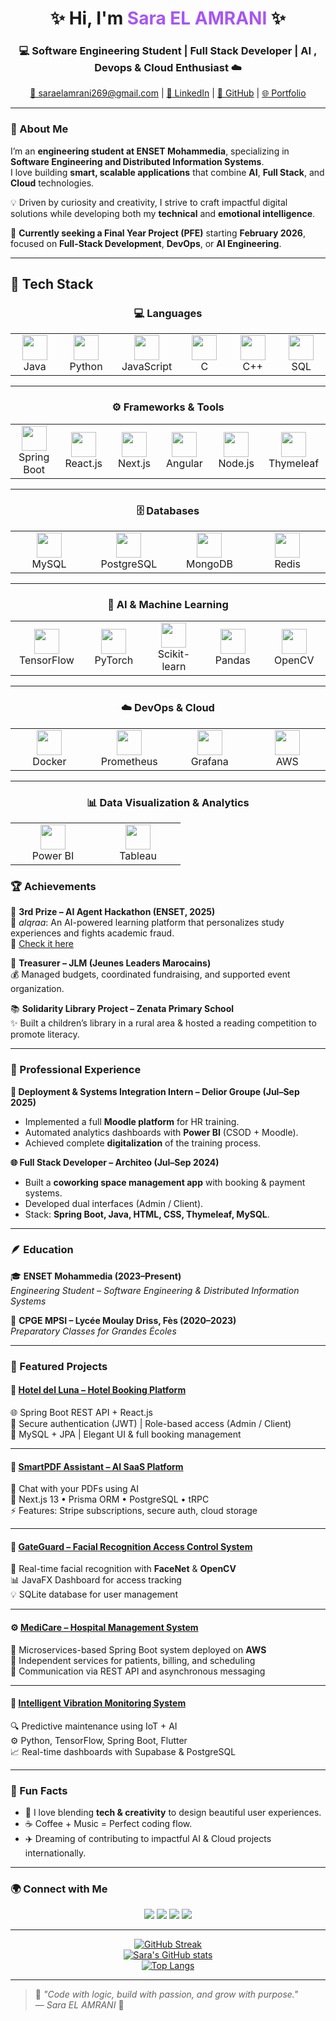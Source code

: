 <!-- 💫 WELCOME TO MY GITHUB PROFILE 💫 -->

<h1 align="center">✨ Hi, I'm <span style="color:#a855f7;">Sara EL AMRANI</span> ✨</h1>
<h3 align="center">💻 Software Engineering Student | Full Stack Developer | AI , Devops & Cloud Enthusiast ☁️</h3>

<p align="center">
  <a href="mailto:saraelamrani269@gmail.com">📧 saraelamrani269@gmail.com</a> |
  <a href="www.linkedin.com/in/sara-el-amrani-4619041a6">💼 LinkedIn</a> |
  <a href="https://github.com/SaraElAmrani">🐙 GitHub</a> |
  <a href="https://elamranisara.com/">🌐 Portfolio</a>
</p>

---

### 🌸 About Me  

I’m an **engineering student at ENSET Mohammedia**, specializing in **Software Engineering and Distributed Information Systems**.  
I love building **smart, scalable applications** that combine **AI**, **Full Stack**, and **Cloud** technologies.  

💡 Driven by curiosity and creativity, I strive to craft impactful digital solutions while developing both my **technical** and **emotional intelligence**.  

🧭 **Currently seeking a Final Year Project (PFE)** starting **February 2026**, focused on **Full-Stack Development**, **DevOps**, or **AI Engineering**.

---

## 🧠 Tech Stack

<div align="center">

### 💻 Languages  
<table>
<tr>
<td align="center" width="120">
  <img src="https://cdn.jsdelivr.net/gh/devicons/devicon/icons/java/java-original.svg" width="40"/><br>Java
</td>
<td align="center" width="120">
  <img src="https://cdn.jsdelivr.net/gh/devicons/devicon/icons/python/python-original.svg" width="40"/><br>Python
</td>
<td align="center" width="120">
  <img src="https://cdn.jsdelivr.net/gh/devicons/devicon/icons/javascript/javascript-original.svg" width="40"/><br>JavaScript
</td>
<td align="center" width="120">
  <img src="https://cdn.jsdelivr.net/gh/devicons/devicon/icons/c/c-original.svg" width="40"/><br>C
</td>
<td align="center" width="120">
  <img src="https://cdn.jsdelivr.net/gh/devicons/devicon/icons/cplusplus/cplusplus-original.svg" width="40"/><br>C++
</td>
<td align="center" width="120">
  <img src="https://cdn.jsdelivr.net/gh/devicons/devicon/icons/mysql/mysql-original.svg" width="40"/><br>SQL
</td>
</tr>
</table>

---

### ⚙️ Frameworks & Tools  
<table>
<tr>
<td align="center" width="120">
  <img src="https://cdn.jsdelivr.net/gh/devicons/devicon/icons/spring/spring-original.svg" width="40"/><br>Spring Boot
</td>
<td align="center" width="120">
  <img src="https://cdn.jsdelivr.net/gh/devicons/devicon/icons/react/react-original.svg" width="40"/><br>React.js
</td>
<td align="center" width="120">
  <img src="https://cdn.jsdelivr.net/gh/devicons/devicon/icons/nextjs/nextjs-original.svg" width="40"/><br>Next.js
</td>
<td align="center" width="120">
  <img src="https://cdn.jsdelivr.net/gh/devicons/devicon/icons/angularjs/angularjs-original.svg" width="40"/><br>Angular
</td>
<td align="center" width="120">
  <img src="https://cdn.jsdelivr.net/gh/devicons/devicon/icons/nodejs/nodejs-original.svg" width="40"/><br>Node.js
</td>
<td align="center" width="120">
  <img src="https://cdn.jsdelivr.net/gh/devicons/devicon/icons/thymeleaf/thymeleaf-original.svg" width="40"/><br>Thymeleaf
</td>
</tr>
</table>

---

### 🗄️ Databases  
<table>
<tr>
<td align="center" width="120">
  <img src="https://cdn.jsdelivr.net/gh/devicons/devicon/icons/mysql/mysql-original.svg" width="40"/><br>MySQL
</td>
<td align="center" width="120">
  <img src="https://cdn.jsdelivr.net/gh/devicons/devicon/icons/postgresql/postgresql-original.svg" width="40"/><br>PostgreSQL
</td>
<td align="center" width="120">
  <img src="https://cdn.jsdelivr.net/gh/devicons/devicon/icons/mongodb/mongodb-original.svg" width="40"/><br>MongoDB
</td>
<td align="center" width="120">
  <img src="https://cdn.jsdelivr.net/gh/devicons/devicon/icons/redis/redis-original.svg" width="40"/><br>Redis
</td>
</tr>
</table>

---

### 🤖 AI & Machine Learning  
<table>
<tr>
<td align="center" width="120">
  <img src="https://cdn.jsdelivr.net/gh/devicons/devicon/icons/tensorflow/tensorflow-original.svg" width="40"/><br>TensorFlow
</td>
<td align="center" width="120">
  <img src="https://cdn.jsdelivr.net/gh/devicons/devicon/icons/pytorch/pytorch-original.svg" width="40"/><br>PyTorch
</td>
<td align="center" width="120">
  <img src="https://cdn.jsdelivr.net/gh/devicons/devicon/icons/scikitlearn/scikitlearn-original.svg" width="40"/><br>Scikit-learn
</td>
<td align="center" width="120">
  <img src="https://cdn.jsdelivr.net/gh/devicons/devicon/icons/pandas/pandas-original.svg" width="40"/><br>Pandas
</td>
<td align="center" width="120">
  <img src="https://cdn.jsdelivr.net/gh/devicons/devicon/icons/opencv/opencv-original.svg" width="40"/><br>OpenCV
</td>
</tr>
</table>

---

### ☁️ DevOps & Cloud  
<table>
<tr>
<td align="center" width="120">
  <img src="https://cdn.jsdelivr.net/gh/devicons/devicon/icons/docker/docker-original.svg" width="40"/><br>Docker
</td>
<td align="center" width="120">
  <img src="https://cdn.jsdelivr.net/gh/devicons/devicon/icons/prometheus/prometheus-original.svg" width="40"/><br>Prometheus
</td>
<td align="center" width="120">
  <img src="https://cdn.jsdelivr.net/gh/devicons/devicon/icons/grafana/grafana-original.svg" width="40"/><br>Grafana
</td>
<td align="center" width="120">
  <img src="https://upload.wikimedia.org/wikipedia/commons/9/93/Amazon_Web_Services_Logo.svg" width="40"/><br>AWS
</td>
</tr>
</table>

---

### 📊 Data Visualization & Analytics  
<table>
<tr>
<td align="center" width="120">
  <img src="https://upload.wikimedia.org/wikipedia/commons/c/cf/Power_BI_logo.svg" width="40"/><br>Power BI
</td>
<td align="center" width="120">
  <img src="https://upload.wikimedia.org/wikipedia/commons/4/4b/Tableau_Logo.png" width="40"/><br>Tableau
</td>
</tr>
</table>

</div>

### 🏆 Achievements

🥉 **3rd Prize – AI Agent Hackathon (ENSET, 2025)**  
🧩 *aIqraa*: An AI-powered learning platform that personalizes study experiences and fights academic fraud.  
🔗 [Check it here](https://github.com/aiqraa)

💼 **Treasurer – JLM (Jeunes Leaders Marocains)**  
💰 Managed budgets, coordinated fundraising, and supported event organization.

📚 **Solidarity Library Project – Zenata Primary School**  
✨ Built a children’s library in a rural area & hosted a reading competition to promote literacy.

---

### 💼 Professional Experience

**🚀 Deployment & Systems Integration Intern – Delior Groupe (Jul–Sep 2025)**  
- Implemented a full **Moodle platform** for HR training.  
- Automated analytics dashboards with **Power BI** (CSOD + Moodle).  
- Achieved complete **digitalization** of the training process.  

**🌐 Full Stack Developer – Architeo (Jul–Sep 2024)**  
- Built a **coworking space management app** with booking & payment systems.  
- Developed dual interfaces (Admin / Client).  
- Stack: **Spring Boot, Java, HTML, CSS, Thymeleaf, MySQL**.  

---

### 🪶 Education

🎓 **ENSET Mohammedia (2023–Present)**  
_Engineering Student – Software Engineering & Distributed Information Systems_

📘 **CPGE MPSI – Lycée Moulay Driss, Fès (2020–2023)**  
_Preparatory Classes for Grandes Écoles_

---

### 🚀 Featured Projects

#### 🏨 [Hotel del Luna – Hotel Booking Platform](https://github.com/SaraElAmrani/del_luna_hotel_booking)
🌐 Spring Boot REST API + React.js  
🔐 Secure authentication (JWT) | Role-based access (Admin / Client)  
💾 MySQL + JPA | Elegant UI & full booking management  

---

#### 🤖 [SmartPDF Assistant – AI SaaS Platform](https://github.com/SaraElAmrani/SmartPDF-Assistant)
💬 Chat with your PDFs using AI  
🧠 Next.js 13 • Prisma ORM • PostgreSQL • tRPC  
⚡️ Features: Stripe subscriptions, secure auth, cloud storage  

---

#### 🧬 [GateGuard – Facial Recognition Access Control System](https://github.com/SaraElAmrani/App_face_detection)
🎥 Real-time facial recognition with **FaceNet** & **OpenCV**  
📊 JavaFX Dashboard for access tracking  
💡 SQLite database for user management  

---

#### ⚙️ [MediCare – Hospital Management System](https://github.com/MediCare)
🏥 Microservices-based Spring Boot system deployed on **AWS**  
🔄 Independent services for patients, billing, and scheduling  
📡 Communication via REST API and asynchronous messaging  

---

#### 🔧 [Intelligent Vibration Monitoring System](https://github.com/MaintenancePlatform)
🔍 Predictive maintenance using IoT + AI  
⚙️ Python, TensorFlow, Spring Boot, Flutter  
📈 Real-time dashboards with Supabase & PostgreSQL  

---


### 🌈 Fun Facts
- 💬 I love blending **tech & creativity** to design beautiful user experiences.  
- ☕ Coffee + Music = Perfect coding flow.  
- ✈️ Dreaming of contributing to impactful AI & Cloud projects internationally.  

---

### 🌍 Connect with Me  

<p align="center">
  <a href="mailto:saraelamrani269@gmail.com"><img src="https://img.shields.io/badge/Email-D14836?style=for-the-badge&logo=gmail&logoColor=white"/></a>
  <a href="www.linkedin.com/in/sara-el-amrani-4619041a6"><img src="https://img.shields.io/badge/LinkedIn-0A66C2?style=for-the-badge&logo=linkedin&logoColor=white"/></a>
  <a href="https://github.com/SaraElAmrani"><img src="https://img.shields.io/badge/GitHub-171515?style=for-the-badge&logo=github&logoColor=white"/></a>
  <a href="https://elamranisara.com/"><img src="https://img.shields.io/badge/Portfolio-FF69B4?style=for-the-badge&logo=vercel&logoColor=white"/></a>
</p>

---

<div align="center">

[![GitHub Streak](https://streak-stats.demolab.com?user=SaraElAmrani&theme=tokyonight)](https://git.io/streak-stats)  
[![Sara's GitHub stats](https://github-readme-stats.vercel.app/api?username=SaraElAmrani&show_icons=true&theme=tokyonight)](https://github.com/anuraghazra/github-readme-stats)  
[![Top Langs](https://github-readme-stats.vercel.app/api/top-langs/?username=SaraElAmrani&layout=compact&theme=tokyonight)](https://github.com/anuraghazra/github-readme-stats)

</div>

---

> 💫 *"Code with logic, build with passion, and grow with purpose."*  
> — *Sara EL AMRANI* 🌸
